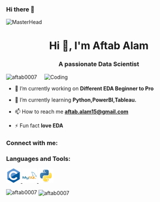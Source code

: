 ### Hi there 👋
![MasterHead](https://thumbs.gfycat.com/PleasantShadowyKinglet-max-1mb.gif)

<h1 align="center">Hi 👋, I'm Aftab Alam</h1>
<h3 align="center">A passionate Data Scientist</h3>

<img align="right" alt="Coding" width="400" src="https://i.pinimg.com/originals/16/fe/7e/16fe7e7fb6eebb3087b6dc418748ee56.gif">

<p align="left"> <img src="https://komarev.com/ghpvc/?username=aftab0007&label=Profile%20views&color=0e75b6&style=flat" alt="aftab0007" /> </p>

- 🔭 I’m currently working on **Different EDA Beginner to Pro**

- 🌱 I’m currently learning **Python,PowerBI,Tableau.**

- 📫 How to reach me **aftab.alam15@gmail.com**

- ⚡ Fun fact **love EDA**

<h3 align="left">Connect with me:</h3>
<p align="left">
</p>

<h3 align="left">Languages and Tools:</h3>
<p align="left"> <a href="https://www.cprogramming.com/" target="_blank" rel="noreferrer"> <img src="https://raw.githubusercontent.com/devicons/devicon/master/icons/c/c-original.svg" alt="c" width="40" height="40"/> </a> <a href="https://www.mysql.com/" target="_blank" rel="noreferrer"> <img src="https://raw.githubusercontent.com/devicons/devicon/master/icons/mysql/mysql-original-wordmark.svg" alt="mysql" width="40" height="40"/> </a> <a href="https://www.python.org" target="_blank" rel="noreferrer"> <img src="https://raw.githubusercontent.com/devicons/devicon/master/icons/python/python-original.svg" alt="python" width="40" height="40"/> </a> </p>

<p><img align="left" src="https://github-readme-stats.vercel.app/api/top-langs?username=aftab0007&show_icons=true&locale=en&layout=compact" alt="aftab0007" /></p>

<p>&nbsp;<img align="center" src="https://github-readme-stats.vercel.app/api?username=aftab0007&show_icons=true&locale=en" alt="aftab0007" /></p>

